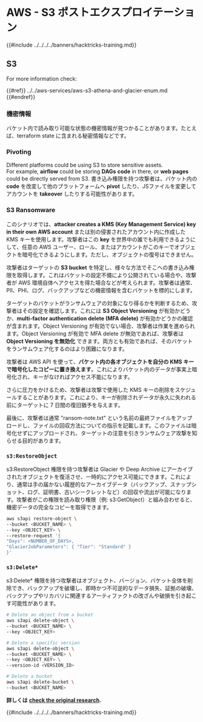 # AWS - S3 ポストエクスプロイテーション

{{#include ../../../../banners/hacktricks-training.md}}

## S3

For more information check:

{{#ref}}
../../aws-services/aws-s3-athena-and-glacier-enum.md
{{#endref}}

### 機密情報

バケット内で読み取り可能な状態の機密情報が見つかることがあります。たとえば、terraform state に含まれる秘密情報などです。

### Pivoting

Different platforms could be using S3 to store sensitive assets.\
For example, **airflow** could be storing **DAGs** **code** in there, or **web pages** could be directly served from S3. 書き込み権限を持つ攻撃者は、バケット内の **code** を改変して他のプラットフォームへ **pivot** したり、JSファイルを変更してアカウントを **takeover** したりする可能性があります。

### S3 Ransomware

このシナリオでは、**attacker creates a KMS (Key Management Service) key in their own AWS account** または別の侵害されたアカウント内に作成した KMS キーを使用します。攻撃者はこの **key** を世界中の誰でも利用できるようにして、任意の AWS ユーザー、ロール、またはアカウントがこのキーでオブジェクトを暗号化できるようにします。ただし、オブジェクトの復号はできません。

攻撃者はターゲットの **S3 bucket** を特定し、様々な方法でそこへの書き込み権限を取得します。これはバケットの設定不備により公開されている場合や、攻撃者が AWS 環境自体へアクセスを得た場合などが考えられます。攻撃者は通常、PII、PHI、ログ、バックアップなどの機密情報を含むバケットを標的にします。

ターゲットのバケットがランサムウェアの対象になり得るかを判断するため、攻撃者はその設定を確認します。これには **S3 Object Versioning** が有効かどうか、**multi-factor authentication delete (MFA delete)** が有効かどうかの確認が含まれます。Object Versioning が有効でない場合、攻撃者は作業を進められます。Object Versioning が有効で MFA delete が無効であれば、攻撃者は **Object Versioning を無効化** できます。両方とも有効であれば、そのバケットをランサムウェア化するのはより困難になります。

攻撃者は AWS API を使って、**バケット内の各オブジェクトを自分の KMS キーで暗号化したコピーに置き換えます**。これによりバケット内のデータが事実上暗号化され、キーがなければアクセス不能になります。

さらに圧力をかけるため、攻撃者は攻撃で使用した KMS キーの削除をスケジュールすることがあります。これにより、キーが削除されデータが永久に失われる前にターゲットに 7 日間の復旧猶予を与えます。

最後に、攻撃者は通常 "ransom-note.txt" という名前の最終ファイルをアップロードし、ファイルの回収方法についての指示を記載します。このファイルは暗号化せずにアップロードされ、ターゲットの注意を引きランサムウェア攻撃を知らせる目的があります。

### `s3:RestoreObject`

s3:RestoreObject 権限を持つ攻撃者は Glacier や Deep Archive にアーカイブされたオブジェクトを復活させ、一時的にアクセス可能にできます。これにより、通常は手の届かない履歴的なアーカイブデータ（バックアップ、スナップショット、ログ、証明書、古いシークレットなど）の回収や流出が可能になります。攻撃者がこの権限を読み取り権限（例: s3:GetObject）と組み合わせると、機密データの完全なコピーを取得できます。
```bash
aws s3api restore-object \
--bucket <BUCKET_NAME> \
--key <OBJECT_KEY> \
--restore-request '{
"Days": <NUMBER_OF_DAYS>,
"GlacierJobParameters": { "Tier": "Standard" }
}'
```
### `s3:Delete*`

s3:Delete* 権限を持つ攻撃者はオブジェクト、バージョン、バケット全体を削除でき、バックアップを破壊し、即時かつ不可逆的なデータ損失、証拠の破壊、バックアップやリカバリに関連するアーティファクトの改ざんや破損を引き起こす可能性があります。
```bash
# Delete an object from a bucket
aws s3api delete-object \
--bucket <BUCKET_NAME> \
--key <OBJECT_KEY>

# Delete a specific version
aws s3api delete-object \
--bucket <BUCKET_NAME> \
--key <OBJECT_KEY> \
--version-id <VERSION_ID>

# Delete a bucket
aws s3api delete-bucket \
--bucket <BUCKET_NAME>
```
**詳しくは** [**check the original research**](https://rhinosecuritylabs.com/aws/s3-ransomware-part-1-attack-vector/)**.**

{{#include ../../../../banners/hacktricks-training.md}}

